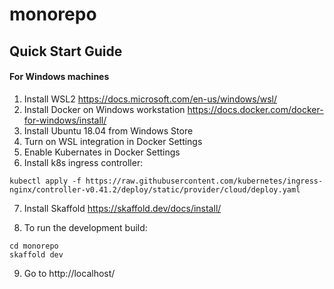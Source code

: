 # monorepo

## Quick Start Guide

#### For Windows machines 
1. Install WSL2 https://docs.microsoft.com/en-us/windows/wsl/
2. Install Docker on Windows workstation https://docs.docker.com/docker-for-windows/install/
3. Install Ubuntu 18.04 from Windows Store
4. Turn on WSL integration in Docker Settings
5. Enable Kubernates in Docker Settings
6. Install k8s ingress controller:
```
kubectl apply -f https://raw.githubusercontent.com/kubernetes/ingress-nginx/controller-v0.41.2/deploy/static/provider/cloud/deploy.yaml
```
7. Install Skaffold
https://skaffold.dev/docs/install/

8. To run the development build:
```
cd monorepo
skaffold dev
```
9. Go to http://localhost/
